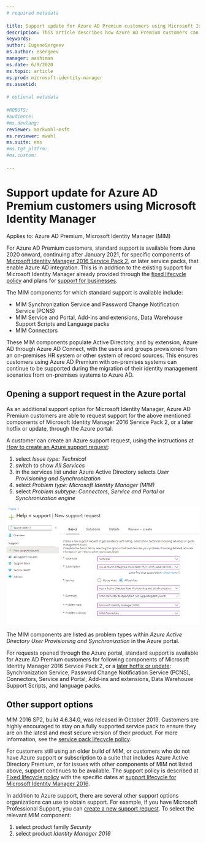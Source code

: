 ```yaml
---
# required metadata

title: Support update for Azure AD Premium customers using Microsoft Identity Manager | Microsoft Docs
description: This article describes how Azure AD Premium customers can get support after January 21, 2021.
keywords:
author: EugeneSergeev
ms.author: esergeev
manager: aashiman
ms.date: 6/9/2020
ms.topic: article
ms.prod: microsoft-identity-manager
ms.assetid: 

# optional metadata

#ROBOTS:
#audience:
#ms.devlang:
reviewer: markwahl-msft
ms.reviewer: mwahl
ms.suite: ems
#ms.tgt_pltfrm:
#ms.custom:

---
```


# Support update for Azure AD Premium customers using Microsoft Identity Manager

Applies to: Azure AD Premium, Microsoft Identity Manager (MIM)

For Azure AD Premium customers, standard support is available from June 2020 onward, continuing after January 2021, for specific components of [Microsoft Identity Manager 2016 Service Pack 2](/microsoft-identity-manager/microsoft-identity-manager-2016), or later service packs, that enable Azure AD integration. This is in addition to the existing support for Microsoft Identity Manager already provided through the [fixed lifecycle policy](//lifecycle/policies/fixed) and plans for [support for businesses](https://support.microsoft.com/help/4341255).

The MIM components for which standard support is available include:
- MIM Synchronization Service and Password Change Notification Service (PCNS)
- MIM Service and Portal, Add-ins and extensions, Data Warehouse Support Scripts and Language packs
- MIM Connectors

These MIM components populate Active Directory, and by extension, Azure AD through Azure AD Connect, with the users and groups provisioned from an on-premises HR system or other system of record sources. This ensures customers using Azure AD Premium with on-premises systems can continue to be supported during the migration of their identity management scenarios from on-premises systems to Azure AD. 

## Opening a support request in the Azure portal

As an additional support option for Microsoft Identity Manager, Azure AD Premium customers are able to request support for the above mentioned components of Microsoft Identity Manager 2016 Service Pack 2, or a later hotfix or update, through the Azure portal.

A customer can create an Azure support request, using the instructions at [How to create an Azure support request](/azure/azure-portal/supportability/how-to-create-azure-support-request):
1. select *Issue type: Technical*
1. switch to show *All Services*
1. in the services list under Azure Active Directory selects  *User Provisioning and Synchronization*
1. select *Problem type: Microsoft Identity Manager (MIM)*
1. select *Problem subtype*: *Connectors*, *Service and Portal* or *Synchronization engine*

![Create MIM Support request](media/azure-active-directory-new-support-request.png)

The MIM components are listed as problem types within *Azure Active Directory User Provisioning and Synchronization* in the Azure portal.

For requests opened through the Azure portal, standard support is available for Azure AD Premium customers for following components of Microsoft Identity Manager 2016 Service Pack 2, or a [later hotfix or update](reference/version-history.md): Synchronization Service, Password Change Notification Service (PCNS), Connectors, Service and Portal, Add-ins and extensions, Data Warehouse Support Scripts, and language packs.

## Other support options

MIM 2016 SP2, build 4.6.34.0, was released in October 2019. Customers are highly encouraged to stay on a fully supported service pack to ensure they are on the latest and most secure version of their product. For more information, see the [service pack lifecycle policy](https://support.microsoft.com/help/17138).

For customers still using an older build of MIM, or customers who do not have Azure support or subscription to a suite that includes Azure Active Directory Premium, or for issues with other components of MIM not listed above, support continues to be available. The support policy is described at [Fixed lifecycle policy](/lifecycle/policies/fixed) with the specific dates at [support lifecycle for Microsoft Identity Manager 2016](https://support.microsoft.com/lifecycle/search?alpha=microsoft%20identity%20manager%202016).

In addition to Azure support, there are several other support options organizations can use to obtain support. For example, if you have Microsoft Professional Support, you can [create a new support request](https://support.microsoft.com/supportforbusiness/productselection). To select the relevant MIM component:
1. select product family *Security*
1. select product *Identity Manager 2016*
